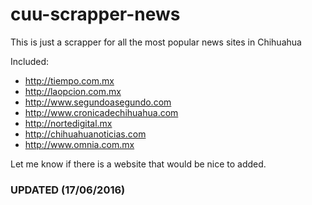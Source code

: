 # cuu-scrapper-news
This is just a scrapper for all the most popular news sites in Chihuahua

Included:

* http://tiempo.com.mx
* http://laopcion.com.mx
* http://www.segundoasegundo.com
* http://www.cronicadechihuahua.com
* http://nortedigital.mx
* http://chihuahuanoticias.com
* http://www.omnia.com.mx

Let me know if there is a website that would be nice to added.

### UPDATED (17/06/2016)
